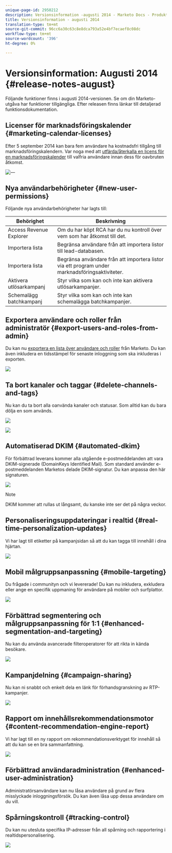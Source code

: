 ```yaml
---
unique-page-id: 2950212
description: Versionsinformation -augusti 2014 - Marketo Docs - Produktdokumentation
title: Versionsinformation - augusti 2014
translation-type: tm+mt
source-git-commit: 96cc6a30c63c8e8dca793a52e4bf7ecaef8c08dc
workflow-type: tm+mt
source-wordcount: '396'
ht-degree: 0%

---
```



# Versionsinformation: Augusti 2014 {#release-notes-august}

Följande funktioner finns i augusti 2014-versionen. Se om din Marketo-utgåva har funktioner tillgängliga. Efter releasen finns länkar till detaljerad funktionsdokumentation.

## Licenser för marknadsföringskalender {#marketing-calendar-licenses}

Efter 5 september 2014 kan bara fem användare ha kostnadsfri tillgång till marknadsföringskalendern. Var noga med att [utfärda/återkalla en licens för en marknadsföringskalender](../../product-docs/core-marketo-concepts/marketing-calendar/understanding-the-calendar/issue-revoke-a-marketing-calendar-license.md) till valfria användare innan dess för oavbruten åtkomst.

![—](assets/image2014-9-16-9-3a45-3a52.png)

## Nya användarbehörigheter {#new-user-permissions}

Följande nya användarbehörigheter har lagts till:

| Behörighet | Beskrivning |
|---|---|
| Access Revenue Explorer | Om du har köpt RCA har du nu kontroll över vem som har åtkomst till det. |
| Importera lista | Begränsa användare från att importera listor till lead-databasen. |
| Importera lista | Begränsa användare från att importera listor via ett program under marknadsföringsaktiviteter. |
| Aktivera utlösarkampanj | Styr vilka som kan och inte kan aktivera utlösarkampanjer. |
| Schemalägg batchkampanj | Styr vilka som kan och inte kan schemalägga batchkampanjer. |

## Exportera användare och roller från administratör {#export-users-and-roles-from-admin}

Du kan nu [exportera en lista över användare och roller](../../product-docs/administration/users-and-roles/export-a-list-of-users-and-roles.md) från Marketo. Du kan även inkludera en tidsstämpel för senaste inloggning som ska inkluderas i exporten.

![](assets/image2014-9-16-12-3a20-3a16.png)

## Ta bort kanaler och taggar {#delete-channels-and-tags}

Nu kan du ta bort alla oanvända kanaler och statusar. Som alltid kan du bara dölja en som används.

![](assets/image2014-9-16-12-3a20-3a30.png)

![](assets/image2014-9-16-12-3a23-3a4.png)

## Automatiserad DKIM {#automated-dkim}

För förbättrad leverans kommer alla utgående e-postmeddelanden att vara DKIM-signerade (DomainKeys Identified Mail). Som standard använder e-postmeddelanden Marketos delade DKIM-signatur. Du kan anpassa den här signaturen.

![](assets/image2014-9-16-12-3a23-3a16.png)

>[!NOTE]
>
>DKIM kommer att rullas ut långsamt, du kanske inte ser det på några veckor.

## Personaliseringsuppdateringar i realtid {#real-time-personalization-updates}

Vi har lagt till etiketter på kampanjsidan så att du kan tagga till innehåll i dina hjärtan.

![](assets/image2014-9-16-12-3a23-3a28.png)

## Mobil målgruppsanpassning {#mobile-targeting}

Du frågade i communityn och vi levererade! Du kan nu inkludera, exkludera eller ange en specifik uppmaning för användare på mobiler och surfplattor.

![](assets/image2014-9-16-12-3a23-3a43.png)

## Förbättrad segmentering och målgruppsanpassning för 1:1 {#enhanced-segmentation-and-targeting}

Nu kan du använda avancerade filteroperatorer för att rikta in kända besökare.

![](assets/image2014-9-16-12-3a23-3a56.png)

## Kampanjdelning {#campaign-sharing}

Nu kan ni snabbt och enkelt dela en länk för förhandsgranskning av RTP-kampanjer.

![](assets/image2014-9-16-12-3a24-3a22.png)

## Rapport om innehållsrekommendationsmotor {#content-recommendation-engine-report}

Vi har lagt till en ny rapport om rekommendationsverktyget för innehåll så att du kan se en bra sammanfattning.

![](assets/image2014-9-16-12-3a24-3a42.png)

## Förbättrad användaradministration {#enhanced-user-administration}

Administratörsanvändare kan nu låsa användare på grund av flera misslyckade inloggningsförsök. Du kan även låsa upp dessa användare om du vill.

## Spårningskontroll {#tracking-control}

Du kan nu utesluta specifika IP-adresser från all spårning och rapportering i realtidspersonalisering.

![](assets/image2014-9-16-12-3a24-3a55.png)

